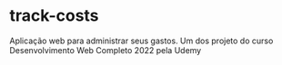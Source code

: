 # track-costs
Aplicação web para administrar seus gastos. Um dos projeto do curso Desenvolvimento Web Completo 2022 pela Udemy
